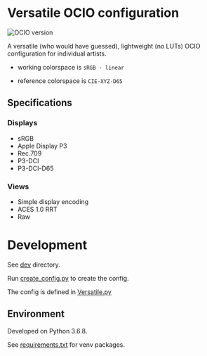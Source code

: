 # Versatile OCIO configuration

![OCIO version](https://img.shields.io/badge/OCIO%20version-v2-informational)

A versatile (who would have guessed), lightweight (no LUTs)
OCIO configuration for individual artists.

- working colorspace is `sRGB - linear`

- reference colorspace is `CIE-XYZ-D65`

## Specifications

### Displays

- sRGB
- Apple Display P3
- Rec.709
- P3-DCI
- P3-DCI-D65

### Views

- Simple display encoding
- ACES 1.0 RRT
- Raw

# Development

See [dev](./dev) directory.

Run [create_config.py](./dev/python/create_config.py) to create the config.

The config is defined in [Versatile.py](./dev/python/Versatile.py)

## Environment

Developed on Python 3.6.8.

See [requirements.txt](../requirements.txt) for venv packages.

